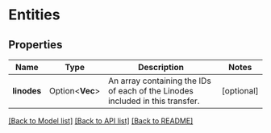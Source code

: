 # Entities

## Properties

Name | Type | Description | Notes
------------ | ------------- | ------------- | -------------
**linodes** | Option<**Vec<i32>**> | An array containing the IDs of each of the Linodes included in this transfer. | [optional]

[[Back to Model list]](../README.md#documentation-for-models) [[Back to API list]](../README.md#documentation-for-api-endpoints) [[Back to README]](../README.md)


